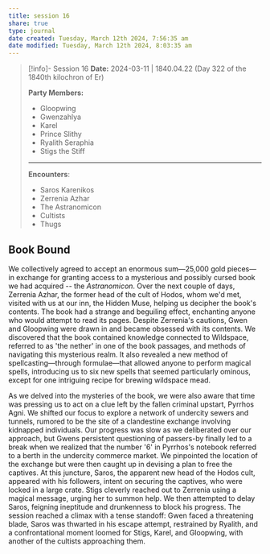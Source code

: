 ```yaml
---
title: session 16
share: true
type: journal
date created: Tuesday, March 12th 2024, 7:56:35 am
date modified: Tuesday, March 12th 2024, 8:03:35 am
---
```


> [!info]- Session 16 **Date:** 2024-03-11 | 1840.04.22 (Day 322 of the 1840th kilochron of Er)
>
> **Party Members:**
> 
> - Gloopwing
> - Gwenzahlya 
> - Karel 
> - Prince Slithy 
> - Ryalith Seraphia 
> - Stigs the Stiff 
> 
> ---
> 
> **Encounters**:
> 
> - Saros Karenikos 
> - Zerrenia Azhar 
> - The Astranomicon 
> - Cultists 
> - Thugs 

## Book Bound 

We collectively agreed to accept an enormous sum—25,000 gold pieces—in exchange for granting access to a mysterious and possibly cursed book we had acquired -- the *Astranomicon*. Over the next couple of days, Zerrenia Azhar, the former head of the cult of Hodos, whom we'd met, visited with us at our inn, the Hidden Muse, helping us decipher the book's contents. The book had a strange and beguiling effect, enchanting anyone who would attempt to read its pages. Despite Zerrenia's cautions, Gwen and Gloopwing were drawn in and became obsessed with its contents. We discovered that the book contained knowledge connected to Wildspace, referred to as 'the nether' in one of the book passages, and methods of navigating this mysterious realm. It also revealed a new method of spellcasting—through formulae—that allowed anyone to perform magical spells, introducing us to six new spells that seemed particularly ominous, except for one intriguing recipe for brewing wildspace mead.

As we delved into the mysteries of the book, we were also aware that time was pressing us to act on a clue left by the fallen criminal upstart, Pyrrhos Agni. We shifted our focus to explore a network of undercity sewers and tunnels, rumored to be the site of a clandestine exchange involving kidnapped individuals. Our progress was slow as we deliberated over our approach, but Gwens persistent questioning of passers-by finally led to a break when we realized that the number '6' in Pyrrhos's notebook referred to a berth in the undercity commerce market. We pinpointed the location of the exchange but were then caught up in devising a plan to free the captives. At this juncture, Saros, the apparent new head of the Hodos cult, appeared with his followers, intent on securing the captives, who were locked in a large crate. Stigs cleverly reached out to Zerrenia using a magical message, urging her to summon help. We then attempted to delay Saros, feigning ineptitude and drunkenness to block his progress. The session reached a climax with a tense standoff: Gwen faced a threatening blade, Saros was thwarted in his escape attempt, restrained by Ryalith, and a confrontational moment loomed for Stigs, Karel, and Gloopwing, with another of the cultists approaching them. 